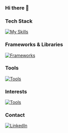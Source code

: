 ### Hi there 👋


### Tech Stack
[![My Skills](https://skillicons.dev/icons?i=java,py,js,ts,html,css)](https://skillicons.dev)

### Frameworks & Libraries
[![Frameworks](https://skillicons.dev/icons?i=react,angular,nodejs)](https://skillicons.dev)

### Tools
[![Tools](https://skillicons.dev/icons?i=aws,dynamodb,azure,mysql)](https://skillicons.dev)

### Interests
[![Tools](https://skillicons.dev/icons?i=ps,ae,ai,blender,figma)](https://skillicons.dev)


### Contact
[![LinkedIn](https://img.shields.io/badge/linkedin-%230077B5.svg?style=for-the-badge&logo=linkedin&logoColor=white)][1]

[1]: https://www.linkedin.com/in/sophia-halapchuk

<!--
**micattoc/micattoc** is a ✨ _special_ ✨ repository because its `README.md` (this file) appears on your GitHub profile.

Here are some ideas to get you started:

- 🔭 I’m currently working on ...
- 🌱 I’m currently learning ...
- 👯 I’m looking to collaborate on ...
- 🤔 I’m looking for help with ...
- 💬 Ask me about ...
- 📫 How to reach me: ...
- 😄 Pronouns: ...
- ⚡ Fun fact: ...
-->
